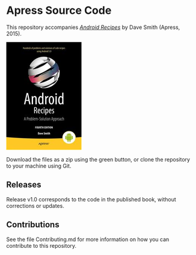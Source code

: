 # Apress Source Code

This repository accompanies [*Android Recipes*](http://www.apress.com/9781484204764) by Dave Smith (Apress, 2015).

![Cover image](9781484204764.jpg)

Download the files as a zip using the green button, or clone the repository to your machine using Git.

## Releases

Release v1.0 corresponds to the code in the published book, without corrections or updates.

## Contributions

See the file Contributing.md for more information on how you can contribute to this repository.
